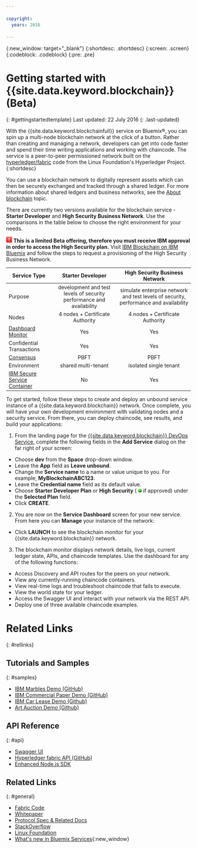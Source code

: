 ```yaml
---

copyright:
  years: 2016

---
```


{:new_window: target="_blank"}
{:shortdesc: .shortdesc}
{:screen: .screen}
{:codeblock: .codeblock}
{:pre: .pre}

# Getting started with {{site.data.keyword.blockchain}} (Beta)
{: #gettingstartedtemplate}
Last updated: 22 July 2016
{: .last-updated}

With the {{site.data.keyword.blockchainfull}} service on Bluemix&reg;, you can spin up a multi-node blockchain network at the click of a button. Rather than creating and managing a network, developers can get into code faster and spend their time writing applications and working with chaincode. The service is a peer-to-peer permissioned network built on the [hyperledger/fabric](https://github.com/hyperledger/fabric) code from the Linux Foundation's Hyperledger Project.
{:shortdesc}

You can use a blockchain network to digitally represent assets which can then be securely exchanged and tracked through a shared ledger. For more information about shared ledgers and business networks, see the [About blockchain](ibmblockchain_overview.html) topic.

There are currently two versions available for the blockchain service - **Starter Developer** and **High Security Business Network**.  Use the comparisons in the table below to choose the right environment for your needs.

![](images/red_alert.png) **This is a limited Beta offering, therefore you must receive IBM approval in order to access the High Security plan.**  Visit [IBM Blockchain on IBM Bluemix](http://www-stage.watson.ibm.com/files/blockchain/bluemix.html) and follow the steps to request a provisioning of the High Security Business Network.

| Service Type              | Starter Developer               | High Security Business Network  |
| ------------------------- |:--------------------------:|:-----:|
| Purpose   |  development and test levels of security performance and availability |  simulate enterprise network and test levels of security, performance and availability |
| Nodes     | 4 nodes + Certificate Authority     | 4 nodes + Certificate Authority |
| [Dashboard Monitor](ibmblockchainmonitor.html) | Yes | Yes |
| Confidential Transactions  | Yes | Yes |
| [Consensus](etn_pbft.html)  | PBFT | PBFT |
| Environment     | shared multi-tenant | isolated single tenant |
| [IBM Secure Service Container](etn_ssc.html) | No | Yes |
 


To get started, follow these steps to create and deploy an unbound service instance of a {{site.data.keyword.blockchain}} network.  Once complete, you will have your own development environment with validating nodes and a security service. From there, you can deploy chaincode, see results, and build your applications:

1. From the landing page for the [{{site.data.keyword.blockchain}} DevOps Service](https://console.ng.bluemix.net/catalog/services/blockchain/), complete the following fields in the **Add Service** dialog on the far right of your screen:
  - Choose **dev** from the **Space** drop-down window.
  - Leave the **App** field as **Leave unbound**.
  - Change the **Service name** to a name or value unique to you.  For example, **MyBlockchainABC123**.
  - Leave the **Credential name** field as its default value.
  - Choose **Starter Developer Plan** or **High Security** ( ![](images/green_dot.png) if approved) under the **Selected Plan** field.
  - Click **CREATE**.
2.  You are now on the **Service Dashboard** screen for your new service.  From here you can **Manage** your instance of the network:
  - Click **LAUNCH** to see the blockchain monitor for your {{site.data.keyword.blockchain}} network.
3.  The blockchain monitor displays network details, live logs, current ledger state, APIs, and chaincode templates.  Use the dashboard for any of the following functions:
  - Access Discovery and API routes for the peers on your network.
  - View any currently-running chaincode containers.
  - View real-time logs and troubleshoot chaincode that fails to execute.
  - View the world state for your ledger.
  - Access the Swagger UI and interact with your network via the REST API.
  - Deploy one of three available chaincode examples.


# Related Links
{: #rellinks}
## Tutorials and Samples
{: #samples}
* [IBM Marbles Demo (GitHub)](https://github.com/IBM-Blockchain/marbles)
* [IBM Commercial Paper Demo (GitHub)](https://github.com/IBM-Blockchain/cp-web#readme)
* [IBM Car Lease Demo (Github)](https://github.com/IBM-Blockchain/car-lease-demo/blob/master/README.md)
* [Art Auction Demo (Github)](https://github.com/ITPeople-Blockchain/auction)

## API Reference
{: #api}
* [Swagger UI](https://obc-service-broker-staging.stage1.mybluemix.net/swagger)
* [Hyperledger fabric API (GitHub)](https://github.com/hyperledger/fabric/tree/master/docs/API)
* [Enhanced Node.js SDK](https://github.com/hyperledger/fabric/tree/master/sdk/node)

## Related Links
{: #general}
* [Fabric Code](https://github.com/hyperledger/fabric)
* [Whitepaper](https://github.com/hyperledger/hyperledger/wiki/Whitepaper-WG)
* [Protocol Spec & Related Docs](https://github.com/hyperledger/fabric/tree/master/docs)
* [StackOverflow](http://stackoverflow.com/questions/tagged/hyperledger)
* [Linux Foundation](https://www.hyperledger.org/)
* [What's new in Bluemix Services](http://www.ng.bluemix.net/docs/whatsnew/index.html#services_category){:new_window}


<!--
[Bluemix Pricing Sheet](https://console.ng.bluemix.net/pricing/)
[IBM Bluemix Prerequisites](https://developer.ibm.com/bluemix/support/#prereqs) -->
